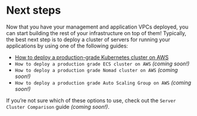 # Next steps

Now that you have your management and application VPCs deployed, you can start building the rest of your infrastructure
on top of them! Typically, the best next step is to deploy a cluster of servers for running your applications by using
one of the following guides:

- [How to deploy a production-grade Kubernetes cluster on AWS](../5-kubernetes-cluster/0-intro/0-what-youll-learn-in-this-guide.md)
- `How to deploy a production grade ECS cluster on AWS` _(coming soon!)_
- `How to deploy a production grade Nomad cluster on AWS` _(coming soon!)_
- `How to deploy a production grade Auto Scaling Group on AWS` _(coming soon!)_

If you’re not sure which of these options to use, check out the `Server Cluster Comparison` guide _(coming soon!)_.
